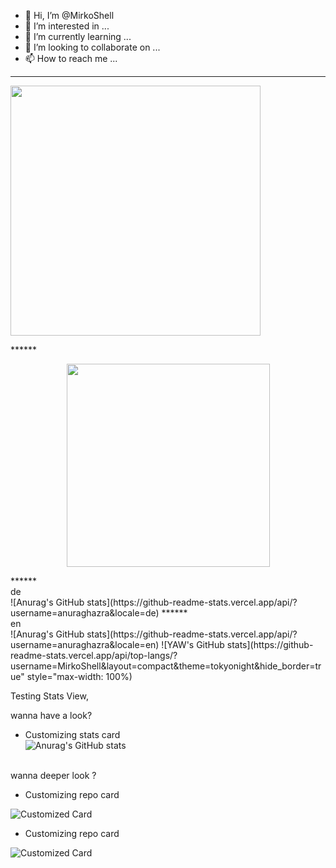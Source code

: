 - 👋 Hi, I’m @MirkoShell
- 👀 I’m interested in ...
- 🌱 I’m currently learning ...
- 💞️ I’m looking to collaborate on ...
- 📫 How to reach me ...

<!---
MirkoShell/MirkoShell is a ✨ special ✨ repository because its `README.md` (this file) appears on your GitHub profile.
You can click the Preview link to take a look at your changes.
--->
------------------------------------------
<!---
------------------------------------------
--->
<p align="center" dir="auto">

<a target="_blank" rel="noopener noreferrer follow" href="https://federlechner.com"><img src="https://github-readme-stats.vercel.app/api?username=MirkoShell&amp;show_icons=true&amp;hide_border=true&amp;count_private=true&amp;theme=tokyonight&amp;include_all_commits=true" width="400" data-canonical-src="https://github-readme-stats.vercel.app/api?username=MirkoShell&amp;show_icons=true&amp;hide_border=true&amp;count_private=true&amp;theme=tokyonight&amp;include_all_commits=true" style="max-width: 100%;">
</a></p>


****** <br>  
<p align="center" dir="auto">
<a href="https://federlechner.com" rel="follow">
<a target="_blank" rel="noopener noreferrer nofollow" href="https://camo.githubusercontent.com/33e196d6abd5cd5afaac5ed55ffc7bf0eb07863cee771c7c1123a1d7e1449c4c/68747470733a2f2f6769746875622d726561646d652d73746174732e76657263656c2e6170702f6170692f746f702d6c616e67732f3f757365726e616d653d476964656f6e576f6c6665266c61796f75743d636f6d70616374267468656d653d746f6b796f6e6967687426686964655f626f726465723d74727565">
<img src="https://camo.githubusercontent.com/33e196d6abd5cd5afaac5ed55ffc7bf0eb07863cee771c7c1123a1d7e1449c4c/68747470733a2f2f6769746875622d726561646d652d73746174732e76657263656c2e6170702f6170692f746f702d6c616e67732f3f757365726e616d653d476964656f6e576f6c6665266c61796f75743d636f6d70616374267468656d653d746f6b796f6e6967687426686964655f626f726465723d74727565" width="325" data-canonical-src="https://github-readme-stats.vercel.app/api/top-langs/?username=MirkoShell&amp;layout=compact&amp;theme=tokyonight&amp;hide_border=true" style="max-width: 100%;">
</a> 
<br>
</p>
****** <br> de <br>
![Anurag's GitHub stats](https://github-readme-stats.vercel.app/api/?username=anuraghazra&locale=de)
****** <br> en <br>
![Anurag's GitHub stats](https://github-readme-stats.vercel.app/api/?username=anuraghazra&locale=en)
![YAW's GitHub stats](https://github-readme-stats.vercel.app/api/top-langs/?username=MirkoShell&amp;layout=compact&amp;theme=tokyonight&amp;hide_border=true" style="max-width: 100%)

<br>

Testing Stats View,<br>

wanna have a look?<br>
  -   Customizing stats card <br>
![Anurag's GitHub stats](https://github-readme-stats.vercel.app/api?username=anuraghazra&show_icons=true&theme=transparent)

<br>
wanna deeper look ?  <br>

  -   Customizing repo card <br>

![Customized Card](https://github-readme-stats.vercel.app/api/pin?username=anuraghazra&repo=github-readme-stats&title_color=fff&icon_color=f9f9f9&text_color=9f9f9f&bg_color=151515&hide_border=true)


  -   Customizing repo card <br>

![Customized Card](https://github-readme-stats.vercel.app/api/pin?username=mirkoshell&repo=the-book-of-secret-knowledge&title_color=fff&icon_color=f9f9f9&text_color=9f9f9f&bg_color=151515&hide_border=true)
